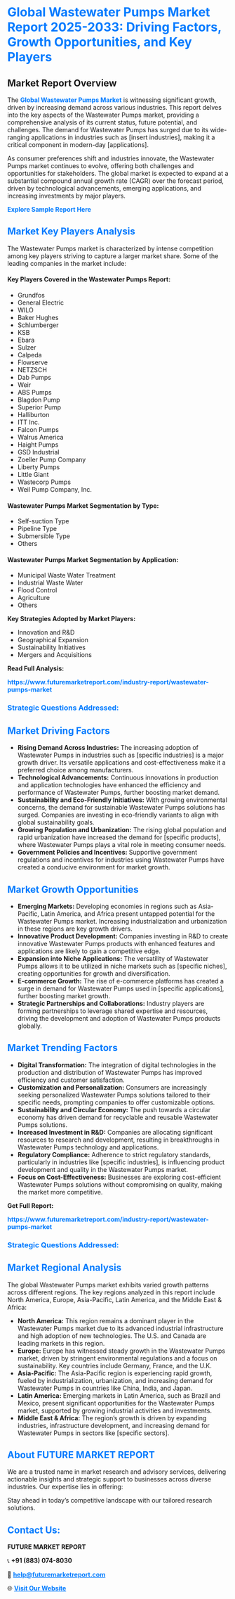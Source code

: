 <h1 style="color: #007BFF;">Global Wastewater Pumps Market Report 2025-2033: Driving Factors, Growth Opportunities, and Key Players</h1>

<section id="overview">
<h2>Market Report Overview</h2>
<p>The <a href="https://www.futuremarketreport.com/industry-report/wastewater-pumps-market" style="color: #007BFF; text-decoration: none;"><strong>Global Wastewater Pumps Market</strong></a> is witnessing significant growth, driven by increasing demand across various industries. This report delves into the key aspects of the Wastewater Pumps market, providing a comprehensive analysis of its current status, future potential, and challenges. The demand for Wastewater Pumps has surged due to its wide-ranging applications in industries such as [insert industries], making it a critical component in modern-day [applications].</p>
<p>As consumer preferences shift and industries innovate, the Wastewater Pumps market continues to evolve, offering both challenges and opportunities for stakeholders. The global market is expected to expand at a substantial compound annual growth rate (CAGR) over the forecast period, driven by technological advancements, emerging applications, and increasing investments by major players.</p>
</section>

<section id="overview">
<p><a href="https://www.futuremarketreport.com/request-sample/reportId=87365" style="color: #007BFF; text-decoration: none;"><strong>Explore Sample Report Here</strong></a></p>
</section>

<section id="key-players">
<h2 style="color: #007BFF;">Market Key Players Analysis</h2>
<p>The Wastewater Pumps market is characterized by intense competition among key players striving to capture a larger market share. Some of the leading companies in the market include:</p>
<h4>Key Players Covered in the Wastewater Pumps Report:</h4>
<ul><li>Grundfos</li><li>General Electric</li><li>WILO</li><li>Baker Hughes</li><li>Schlumberger</li><li>KSB</li><li>Ebara</li><li>Sulzer</li><li>Calpeda</li><li>Flowserve</li><li>NETZSCH</li><li>Dab Pumps</li><li>Weir</li><li>ABS Pumps</li><li>Blagdon Pump</li><li>Superior Pump</li><li>Halliburton</li><li>ITT Inc.</li><li>Falcon Pumps</li><li>Walrus America</li><li>Haight Pumps</li><li>GSD Industrial</li><li>Zoeller Pump Company</li><li>Liberty Pumps</li><li>Little Giant</li><li>Wastecorp Pumps</li><li>Weil Pump Company, Inc.</li></ul>
<h4>Wastewater Pumps Market Segmentation by Type:</h4>
<ul><li>Self-suction Type</li><li>Pipeline Type</li><li>Submersible Type</li><li>Others</li></ul>

<h4>Wastewater Pumps Market Segmentation by Application:</h4>
<ul><li>Municipal Waste Water Treatment</li><li>Industrial Waste Water</li><li>Flood Control</li><li>Agriculture</li><li>Others</li></ul>
<p><strong>Key Strategies Adopted by Market Players:</strong></p>
<ul>
<li>Innovation and R&D</li>
<li>Geographical Expansion</li>
<li>Sustainability Initiatives</li>
<li>Mergers and Acquisitions</li>
</ul>
</section>

<section>
<p><strong>Read Full Analysis: </strong></p><a href="https://www.futuremarketreport.com/industry-report/wastewater-pumps-market" style="color: #007BFF; text-decoration: none;"><strong>https://www.futuremarketreport.com/industry-report/wastewater-pumps-market</strong></a>
<h3 style="color: #007BFF;">Strategic Questions Addressed:</h3>
</section>

<section id="driving-factors">
<h2 style="color: #007BFF;">Market Driving Factors</h2>
<ul>
<li><strong>Rising Demand Across Industries:</strong> The increasing adoption of Wastewater Pumps in industries such as [specific industries] is a major growth driver. Its versatile applications and cost-effectiveness make it a preferred choice among manufacturers.</li>
<li><strong>Technological Advancements:</strong> Continuous innovations in production and application technologies have enhanced the efficiency and performance of Wastewater Pumps, further boosting market demand.</li>
<li><strong>Sustainability and Eco-Friendly Initiatives:</strong> With growing environmental concerns, the demand for sustainable Wastewater Pumps solutions has surged. Companies are investing in eco-friendly variants to align with global sustainability goals.</li>
<li><strong>Growing Population and Urbanization:</strong> The rising global population and rapid urbanization have increased the demand for [specific products], where Wastewater Pumps plays a vital role in meeting consumer needs.</li>
<li><strong>Government Policies and Incentives:</strong> Supportive government regulations and incentives for industries using Wastewater Pumps have created a conducive environment for market growth.</li>
</ul>
</section>

<section id="growth-opportunities">
<h2 style="color: #007BFF;">Market Growth Opportunities</h2>
<ul>
<li><strong>Emerging Markets:</strong> Developing economies in regions such as Asia-Pacific, Latin America, and Africa present untapped potential for the Wastewater Pumps market. Increasing industrialization and urbanization in these regions are key growth drivers.</li>
<li><strong>Innovative Product Development:</strong> Companies investing in R&D to create innovative Wastewater Pumps products with enhanced features and applications are likely to gain a competitive edge.</li>
<li><strong>Expansion into Niche Applications:</strong> The versatility of Wastewater Pumps allows it to be utilized in niche markets such as [specific niches], creating opportunities for growth and diversification.</li>
<li><strong>E-commerce Growth:</strong> The rise of e-commerce platforms has created a surge in demand for Wastewater Pumps used in [specific applications], further boosting market growth.</li>
<li><strong>Strategic Partnerships and Collaborations:</strong> Industry players are forming partnerships to leverage shared expertise and resources, driving the development and adoption of Wastewater Pumps products globally.</li>
</ul>
</section>

<section id="trending-factors">
<h2 style="color: #007BFF;">Market Trending Factors</h2>
<ul>
<li><strong>Digital Transformation:</strong> The integration of digital technologies in the production and distribution of Wastewater Pumps has improved efficiency and customer satisfaction.</li>
<li><strong>Customization and Personalization:</strong> Consumers are increasingly seeking personalized Wastewater Pumps solutions tailored to their specific needs, prompting companies to offer customizable options.</li>
<li><strong>Sustainability and Circular Economy:</strong> The push towards a circular economy has driven demand for recyclable and reusable Wastewater Pumps solutions.</li>
<li><strong>Increased Investment in R&D:</strong> Companies are allocating significant resources to research and development, resulting in breakthroughs in Wastewater Pumps technology and applications.</li>
<li><strong>Regulatory Compliance:</strong> Adherence to strict regulatory standards, particularly in industries like [specific industries], is influencing product development and quality in the Wastewater Pumps market.</li>
<li><strong>Focus on Cost-Effectiveness:</strong> Businesses are exploring cost-efficient Wastewater Pumps solutions without compromising on quality, making the market more competitive.</li>
</ul>
</section>

<section>
<p><strong>Get Full Report: </strong></p><a href="https://www.futuremarketreport.com/industry-report/wastewater-pumps-market" style="color: #007BFF; text-decoration: none;"><strong>https://www.futuremarketreport.com/industry-report/wastewater-pumps-market</strong></a>
<h3 style="color: #007BFF;">Strategic Questions Addressed:</h3>
</section>


<section id="regional-analysis">
<h2 style="color: #007BFF;">Market Regional Analysis</h2>
<p>The global Wastewater Pumps market exhibits varied growth patterns across different regions. The key regions analyzed in this report include North America, Europe, Asia-Pacific, Latin America, and the Middle East & Africa:</p>
<ul>
<li><strong>North America:</strong> This region remains a dominant player in the Wastewater Pumps market due to its advanced industrial infrastructure and high adoption of new technologies. The U.S. and Canada are leading markets in this region.</li>
<li><strong>Europe:</strong> Europe has witnessed steady growth in the Wastewater Pumps market, driven by stringent environmental regulations and a focus on sustainability. Key countries include Germany, France, and the U.K.</li>
<li><strong>Asia-Pacific:</strong> The Asia-Pacific region is experiencing rapid growth, fueled by industrialization, urbanization, and increasing demand for Wastewater Pumps in countries like China, India, and Japan.</li>
<li><strong>Latin America:</strong> Emerging markets in Latin America, such as Brazil and Mexico, present significant opportunities for the Wastewater Pumps market, supported by growing industrial activities and investments.</li>
<li><strong>Middle East & Africa:</strong> The region’s growth is driven by expanding industries, infrastructure development, and increasing demand for Wastewater Pumps in sectors like [specific sectors].</li>
</ul>
</section>

<footer>
<h2 style="color: #007BFF;">About FUTURE MARKET REPORT</h2>
<p>We are a trusted name in market research and advisory services, delivering actionable insights and strategic support to businesses across diverse industries. Our expertise lies in offering:</p>

<p>Stay ahead in today’s competitive landscape with our tailored research solutions.</p>

<h2 style="color: #007BFF;">Contact Us:</h2>
<p><strong>FUTURE MARKET REPORT</strong></p>
<p>📞 <strong>+91 (883) 074-8030</strong></p>
<p>📧 <strong><a href="mailto:help@futuremarketreport.com" style="color: #007BFF;">help@futuremarketreport.com</a></strong></p>
<p>🌐 <strong><a href="https://www.futuremarketreport.com/" style="color: #007BFF;">Visit Our Website</a></strong></p>
</footer>